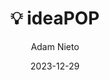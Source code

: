 ---
weight: 4
author: Adam Nieto
title: 💡 ideaPOP
description: Web app that can visualize ideas via the Google Image Search API.
date: 2023-12-29
external_link: "https://github.com/adamnieto/ideaPOP"
---